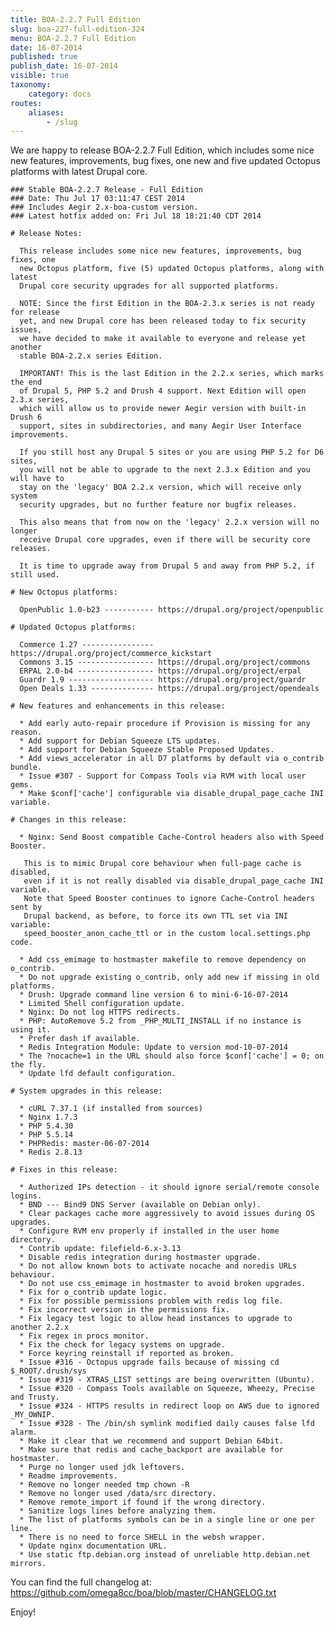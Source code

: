 ```yaml
---
title: BOA-2.2.7 Full Edition
slug: boa-227-full-edition-324
menu: BOA-2.2.7 Full Edition
date: 16-07-2014
published: true
publish_date: 16-07-2014
visible: true
taxonomy:
    category: docs
routes:
    aliases:
        - /slug
---
```


 We are happy to release BOA-2.2.7 Full Edition, which includes some nice new features, improvements, bug fixes, one new and five updated Octopus platforms with latest Drupal core.

 
    ### Stable BOA-2.2.7 Release - Full Edition
    ### Date: Thu Jul 17 03:11:47 CEST 2014
    ### Includes Aegir 2.x-boa-custom version.
    ### Latest hotfix added on: Fri Jul 18 18:21:40 CDT 2014
    
    # Release Notes:
    
      This release includes some nice new features, improvements, bug fixes, one
      new Octopus platform, five (5) updated Octopus platforms, along with latest
      Drupal core security upgrades for all supported platforms.
    
      NOTE: Since the first Edition in the BOA-2.3.x series is not ready for release
      yet, and new Drupal core has been released today to fix security issues,
      we have decided to make it available to everyone and release yet another
      stable BOA-2.2.x series Edition.
    
      IMPORTANT! This is the last Edition in the 2.2.x series, which marks the end
      of Drupal 5, PHP 5.2 and Drush 4 support. Next Edition will open 2.3.x series,
      which will allow us to provide newer Aegir version with built-in Drush 6
      support, sites in subdirectories, and many Aegir User Interface improvements.
    
      If you still host any Drupal 5 sites or you are using PHP 5.2 for D6 sites,
      you will not be able to upgrade to the next 2.3.x Edition and you will have to
      stay on the 'legacy' BOA 2.2.x version, which will receive only system
      security upgrades, but no further feature nor bugfix releases.
    
      This also means that from now on the 'legacy' 2.2.x version will no longer
      receive Drupal core upgrades, even if there will be security core releases.
    
      It is time to upgrade away from Drupal 5 and away from PHP 5.2, if still used.
    
    # New Octopus platforms:
    
      OpenPublic 1.0-b23 ----------- https://drupal.org/project/openpublic
    
    # Updated Octopus platforms:
    
      Commerce 1.27 ---------------- https://drupal.org/project/commerce_kickstart
      Commons 3.15 ----------------- https://drupal.org/project/commons
      ERPAL 2.0-b4 ----------------- https://drupal.org/project/erpal
      Guardr 1.9 ------------------- https://drupal.org/project/guardr
      Open Deals 1.33 -------------- https://drupal.org/project/opendeals
    
    # New features and enhancements in this release:
    
      * Add early auto-repair procedure if Provision is missing for any reason.
      * Add support for Debian Squeeze LTS updates.
      * Add support for Debian Squeeze Stable Proposed Updates.
      * Add views_accelerator in all D7 platforms by default via o_contrib bundle.
      * Issue #307 - Support for Compass Tools via RVM with local user gems.
      * Make $conf['cache'] configurable via disable_drupal_page_cache INI variable.
    
    # Changes in this release:
    
      * Nginx: Send Boost compatible Cache-Control headers also with Speed Booster.
    
       This is to mimic Drupal core behaviour when full-page cache is disabled,
       even if it is not really disabled via disable_drupal_page_cache INI variable.
       Note that Speed Booster continues to ignore Cache-Control headers sent by
       Drupal backend, as before, to force its own TTL set via INI variable:
       speed_booster_anon_cache_ttl or in the custom local.settings.php code.
    
      * Add css_emimage to hostmaster makefile to remove dependency on o_contrib.
      * Do not upgrade existing o_contrib, only add new if missing in old platforms.
      * Drush: Upgrade command line version 6 to mini-6-16-07-2014
      * Limited Shell configuration update.
      * Nginx: Do not log HTTPS redirects.
      * PHP: AutoRemove 5.2 from _PHP_MULTI_INSTALL if no instance is using it.
      * Prefer dash if available.
      * Redis Integration Module: Update to version mod-10-07-2014
      * The ?nocache=1 in the URL should also force $conf['cache'] = 0; on the fly.
      * Update lfd default configuration.
    
    # System upgrades in this release:
    
      * cURL 7.37.1 (if installed from sources)
      * Nginx 1.7.3
      * PHP 5.4.30
      * PHP 5.5.14
      * PHPRedis: master-06-07-2014
      * Redis 2.8.13
    
    # Fixes in this release:
    
      * Authorized IPs detection - it should ignore serial/remote console logins.
      * BND --- Bind9 DNS Server (available on Debian only).
      * Clear packages cache more aggressively to avoid issues during OS upgrades.
      * Configure RVM env properly if installed in the user home directory.
      * Contrib update: filefield-6.x-3.13
      * Disable redis integration during hostmaster upgrade.
      * Do not allow known bots to activate nocache and noredis URLs behaviour.
      * Do not use css_emimage in hostmaster to avoid broken upgrades.
      * Fix for o_contrib update logic.
      * Fix for possible permissions problem with redis log file.
      * Fix incorrect version in the permissions fix.
      * Fix legacy test logic to allow head instances to upgrade to another 2.2.x
      * Fix regex in procs monitor.
      * Fix the check for legacy systems on upgrade.
      * Force keyring reinstall if reported as broken.
      * Issue #316 - Octopus upgrade fails because of missing cd $_ROOT/.drush/sys
      * Issue #319 - XTRAS_LIST settings are being overwritten (Ubuntu).
      * Issue #320 - Compass Tools available on Squeeze, Wheezy, Precise and Trusty.
      * Issue #324 - HTTPS results in redirect loop on AWS due to ignored _MY_OWNIP.
      * Issue #328 - The /bin/sh symlink modified daily causes false lfd alarm.
      * Make it clear that we recommend and support Debian 64bit.
      * Make sure that redis and cache_backport are available for hostmaster.
      * Purge no longer used jdk leftovers.
      * Readme improvements.
      * Remove no longer needed tmp chown -R
      * Remove no longer used /data/src directory.
      * Remove remote_import if found if the wrong directory.
      * Sanitize logs lines before analyzing them.
      * The list of platforms symbols can be in a single line or one per line.
      * There is no need to force SHELL in the websh wrapper.
      * Update nginx documentation URL.
      * Use static ftp.debian.org instead of unreliable http.debian.net mirrors.
    


 You can find the full changelog at: https://github.com/omega8cc/boa/blob/master/CHANGELOG.txt

Enjoy!